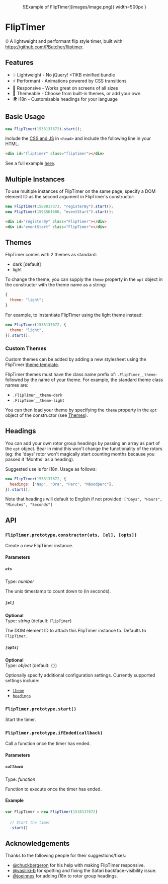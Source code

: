 <span style="text-align:center;display:block;width:100%;">
![Example of FlipTimer](images/image.png){ width=500px }
</span>

# FlipTimer

⏰ A lightweight and performant flip style timer, built with https://github.com/PButcher/fliptimer.

## Features

- 💡 Lightweight - No jQuery! <11KB minified bundle
- ⚡ Performant - Animations powered by CSS transitions
- 📱 Responsive - Works great on screens of all sizes
- 🎨 Themeable - Choose from built-in themes, or add your own
- 🌍 i18n - Customisable headings for your language

## Basic Usage

```javascript
new FlipTimer(1538137672).start();
```

Include the [CSS and JS](https://github.com/bei9/fliptimer/tree/master/dist) in `<head>` and include the following line in your HTML.

```html
<div id="fliptimer" class="fliptimer"></div>
```

See a full example [here](https://github.com/bei9/fliptimer/tree/master/example).

## Multiple Instances

To use multiple instances of FlipTimer on the same page, specify a DOM element ID as the second argument in FlipTimer's constructor:

```javascript
new FlipTimer(1588017373, "registerBy").start();
new FlipTimer(1593561600, "eventStart").start();
```

```html
<div id="registerBy" class="FlipTimer"></div>
<div id="eventStart" class="FlipTimer"></div>
```

## Themes

FlipTimer comes with 2 themes as standard:

- dark [default]
- light

To change the theme, you can supply the `theme` property in the `opt` object in the constructor with the theme name as a string:

```javascript
{
  theme: "light";
}
```

For example, to instantiate FlipTimer using the light theme instead:

```javascript
new FlipTimer(1538137672, {
  theme: "light",
}).start();
```

### Custom Themes

Custom themes can be added by adding a new stylesheet using the FlipTimer [theme template](https://github.com/PButcher/FlipTimer/blob/master/src/FlipTimer.css#L3-L34).

FlipTimer themes must have the class name prefix of: `.FlipTimer__theme-` followed by the name of your theme. For example, the standard theme class names are:

- `.FlipTimer__theme-dark`
- `.FlipTimer__theme-light`

You can then load your theme by specifying the `theme` property in the `opt` object of the constructor (see [Themes](#Themes)).

## Headings

You can add your own rotor group headings by passing an array as part of the `opt` object. Bear in mind this won't change the functionality of the rotors (eg: the 'days' rotor won't magically start counting months because you passed it 'Months' as a heading).

Suggested use is for i18n. Usage as follows:

```javascript
new FlipTimer(1538137672, {
  headings: ["Nap", "Óra", "Perc", "Másodperc"],
}).start();
```

Note that headings will default to English if not provided: `["Days", "Hours", "Minutes", "Seconds"]`

## API

### `FlipTimer.prototype.constructor(uts, [el], [opts])`

Create a new FlipTimer instance.

#### Parameters

##### `uts`

Type: _number_

The unix timestamp to count down to (in seconds).

##### `[el]`

**Optional**  
Type: _string_ (default: `FlipTimer`)

The DOM element ID to attach this FlipTimer instance to. Defaults to `FlipTimer`.

##### `[opts]`

**Optional**  
Type: _object_ (default: `{}`)

Optionally specify additional configuration settings. Currently supported settings include:

- [`theme`](#Themes)
- [`headings`](#Headings)

### `FlipTimer.prototype.start()`

Start the timer.

### `FlipTimer.prototype.ifEnded(callback)`

Call a function once the timer has ended.

#### Parameters

##### `callback`

Type: _function_

Function to execute once the timer has ended.

#### Example

```javascript
var FlipTimer = new FlipTimer(1538137672)

  // Start the timer
  .start()

```

## Acknowledgements

Thanks to the following people for their suggestions/fixes:

- [@chuckbergeron](https://github.com/chuckbergeron) for his help with making FlipTimer responsive.
- [@vasiliki-b](https://github.com/vasiliki-b) for spotting and fixing the Safari backface-visibility issue.
- [@joeinnes](https://github.com/joeinnes) for adding i18n to rotor group headings.
